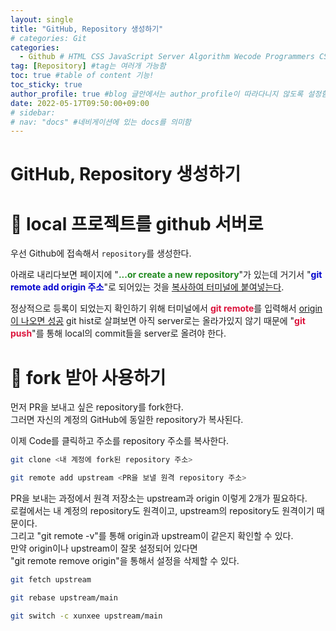 ```yaml
---
layout: single
title: "GitHub, Repository 생성하기"
# categories: Git
categories:
  - Github # HTML CSS JavaScript Server Algorithm Wecode Programmers CS Github Blog
tag: [Repository] #tag는 여러개 가능함
toc: true #table of content 기능!
toc_sticky: true
author_profile: true #blog 글안에서는 author_profile이 따라다니지 않도록 설정함  
date: 2022-05-17T09:50:00+09:00
# sidebar:
# nav: "docs" #네비게이션에 있는 docs를 의미함
---
```

<style>
.crimson {
  color: crimson;
  font-weight: bold;
}

.mediumblue {
  color: mediumblue;
  font-weight: bold;
}

.forestgreen {
  color: forestgreen;
  font-weight: bold;
}

.black {
  color: black;
  font-weight: bold;
}
</style>

# GitHub, Repository 생성하기
# 🔴 local 프로젝트를 github 서버로
우선 Github에 접속해서 `repository`를 생성한다.

아래로 내리다보면 페이지에 "<span class="forestgreen">...or create a new repository</span>"가 있는데 거기서 "<span class="mediumblue">git remote add origin 주소</span>"로 되어있는 것을 <u>복사하여 터미널에 붙여넣는다</u>.

정상적으로 등록이 되었는지 확인하기 위해 터미널에서 <span class="crimson">git remote</span>를 입력해서 <u>origin이 나오면 성공</u> git hist로 살펴보면 아직 server로는 올라가있지 않기 때문에 "<span class="crimson">git push</span>"를 통해 local의 commit들을 server로 올려야 한다.

# 🔴 fork 받아 사용하기
<span class="blue">먼저 PR을 보내고 싶은 repository를 fork</span>한다.  
그러면 <span class="royalblue">자신의 계정의 GitHub에 동일한 repository가 복사</span>된다.  

이제 <span class="blue">Code</span>를 클릭하고 주소를 <span class="royalblue">repository 주소를 복사</span>한다.  

```bash
git clone <내 계정에 fork된 repository 주소>

git remote add upstream <PR을 보낼 원격 repository 주소>
```

PR을 보내는 과정에서 <span class="red">원격 저장소</span>는 <span class="tomato">upstream</span>과 <span class="tomato">origin</span> 이렇게 2개가 필요하다.  
로컬에서는 내 계정의 repository도 원격이고, upstream의 repository도 원격이기 때문이다.  
그리고 "<span class="darkorange">git remote -v</span>"를 통해 origin과 upstream이 같은지 확인할 수 있다.  
만약 origin이나 upstream이 잘못 설정되어 있다면  
"<span class="darkorange">git remote remove origin</span>"을 통해서 설정을 삭제할 수 있다.  

```bash
git fetch upstream

git rebase upstream/main

git switch -c xunxee upstream/main
```

<!-- ① ② ③ ④ ⑤ ⑥ ⑦ ⑧ ⑨-->

<!-- ### 2. Link 넣기

```

유형 1: (설명어를 입력) : [gunhee's coding blog](https://gunhee-jeong.github.io/)
유형 2: (URL 자동연결) : <https://gunhee-jeong.github.io/>
유형 3: (동일 파일 내 '문단으로 이동') : [1. Header로 이동](###-1-header)

```

```bash
.next/static
        ├── AbmKMg9BFeVUuJ7lsQ1w8
        ├── chunks                 // 여러 페이지에서 공통으로 사용되는 번들 파일
        │       └──  pages         // 각 페이지의 번들 파일
        ├── runtime                // 웹팩과 next의 런타임과 관련된 번들 파일
        ├── css                    // 애플리케이션의 모든 페이지에 대한 글로벌 CSS 파일
        └── media                  // 정적으로 가져온 이미지 next/image가 여기에 해시 및 복사
        
```

<details>
<summary class="black">코드</summary>
<div markdown="1">

```jsx
// helloWorld!
const hello = 'hi';
```
</div>
</details>

1. 특수문자를 제거
2. 스페이스는 -로 바꾸고
3. 대문자는 소문자로!
   그래서 ### 1. Header -> #1-header

## Link: [google][https://www.google.com/]

### 3. 수평선

```

---

```

---

### 4. 라인 바꾸기

```

스페이스바를 2번 눌러주면 다음칸으로
이동할 수 있어요!

```

---

스페이스바를 2번 눌러주면
다음칸으로 이동할 수 있어요!

### 5. list 만들기

```

1. 1번
2. 2번
3. 3번

- 순서없는 list
  - 순서없는 list
    - 순서없는 list

```

1. 1번
2. 2번
3. 3번

- 순서없는 list
  - 순서없는 list
    - 순서없는 list

---

### 6. font 관련

```

**진하게** -> 볼드
_기울여서_ -> 이탤릭체
~~취소선~~ -> 취소선

<ul>밑줄넣기</ul> -> 밑줄
<span style="color:red">빨간 글씨</span> -> 글자색
이것이 `인라인` 입니다 -> 인라인 코드
```

**진하게** -> 볼드
_기울여서_ -> 이탤릭체
~~취소선~~ -> 취소선
<u>밑줄넣기</u> -> 밑줄
<span style="color:red">빨간 글씨</span>
이것이 `인라인` 입니다 -> 인라인 코드

---

### 7. 인용구문

```
> coding
>
> > JavaScript
> >
> > > 내가 프짱!
```

> coding
>
> > JavaScript
> >
> > > 내가 프짱!

---

### 8. 이미지 삽입

```
유형1: ('사이즈를 조절' -> HTML 태그 사용) : <img src="https://gunhee-jeong.github.io/assets/images/blogLogo.png" width="300" height="200">
유형2: (이미지 삽입 후 -> 링크 걸기)
[![이미지](https://gunhee-jeong.github.io/assets/images/blogLogo/blogLogo.png)](https://gunhee-jeong.github.io/)
```

유형1: ('사이즈를 조절' -> HTML 태그 사용) : <img src="https://gunhee-jeong.github.io/assets/images/blogLogo.png" width="300" height="200">
유형2: (이미지 삽입 후 -> 링크 걸기)
[![이미지](https://gunhee-jeong.github.io/assets/images/blogLogo.png)](https://gunhee-jeong.github.io/)

### 9. 표 만들기

```
||국어|영어|
| :--- | ---: | :--: |
|건희 | 100점 | 100점
|철수 | 100점 | 100점
```

|      |  국어 | 영어  |
| :--- | ----: | :---: |
| 건희 | 100점 | 100점 |
| 철수 | 100점 | 100점 |

> - header를 넣고 싶은 경우 ---을 사용하고 :을 이용하여 정렬에 사용함!

### 10. 토글 만들기

```
<details>
<summary>여기를 누르세요</summary>
<div markdown="1">
숨겨진 내용
</div>
</details>
```

<details>
<summary>여기를 누르세요</summary>
<div markdown="1">
숨겨진 내용
</div>
</details> -->
